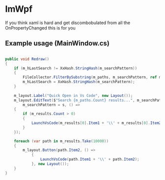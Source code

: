 # ImWpf

If you think xaml is hard and get discombobulated from all the OnPropertyChanged
this is for you

## Example usage (MainWindow.cs)
```cs

public void Redraw()
{
    if (m_hLastSearch != XxHash.StringHash(m_searchPattern))
    {
        FileCollector.FilterBySubstring(m_paths, m_searchPattern, ref m_results);
        m_hLastSearch = XxHash.StringHash(m_searchPattern);
    }
    
    m_layout.Label("Quick Open in Vs Code", new Layout());
    m_layout.EditText($"Search {m_paths.Count} results...", m_searchPattern, new Layout(), (s) =>
        m_searchPattern = s, () =>
    {
        if (m_results.Count > 0)
        {
            LaunchVsCode(m_results[0].Item1 + '\\' + m_results[0].Item2);
        }
    });

    foreach (var path in m_results.Take(10000))
    {
        m_layout.Button(path.Item2, () =>
            {
                LaunchVsCode(path.Item1 + '\\' + path.Item2);
            }, new Layout());
    }
}

```
